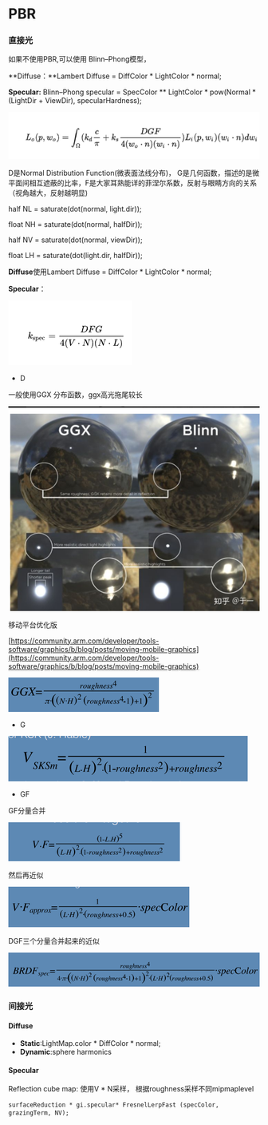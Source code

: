 # PBR

### 直接光

如果不使用PBR,可以使用 Blinn–Phong模型，

**Diffuse：**Lambert Diffuse = DiffColor \* LightColor \* normal;

**Specular:**  Blinn–Phong specular = SpecColor \*\* LightColor \* pow\(Normal \* \(LightDir + ViewDir\), specularHardness\);



![BRDF&#x65B9;&#x7A0B;](../../../.gitbook/assets/image%20%28142%29.png)

D是Normal Distribution Function\(微表面法线分布\)， G是几何函数，描述的是微平面间相互遮蔽的比率，F是大家耳熟能详的菲涅尔系数，反射与眼睛方向的关系（视角越大，反射越明显\)

half NL = saturate\(dot\(normal, light.dir\)\); 

float NH = saturate\(dot\(normal, halfDir\)\); 

half NV = saturate\(dot\(normal, viewDir\)\); 

float LH = saturate\(dot\(light.dir, halfDir\)\);

**Diffuse**使用Lambert Diffuse = DiffColor \* LightColor \* normal;

**Specular**：

![Cook-Torrance&#x6A21;&#x578B;](../../../.gitbook/assets/image%20%28145%29.png)

* D

一般使用GGX 分布函数，ggx高光拖尾较长

![GGX&#x4E0E;Blinn&#x5DEE;&#x5F02;](../../../.gitbook/assets/image%20%28143%29.png)

移动平台优化版

[https://community.arm.com/developer/tools-software/graphics/b/blog/posts/moving-mobile-graphics](https://community.arm.com/developer/tools-software/graphics/b/blog/posts/moving-mobile-graphics)

![D&#x5206;&#x91CF;\(&#x8003;&#x8651;N,H ,Roughness\)](../../../.gitbook/assets/image%20%28148%29.png)

* G

![G&#x5206;&#x91CF;&#xFF08;&#x8003;&#x8651;L, H, roughness\)](../../../.gitbook/assets/image%20%28151%29.png)

* GF

GF分量合并

![VF&#x5206;&#x91CF;](../../../.gitbook/assets/image%20%28138%29.png)

然后再近似

![](../../../.gitbook/assets/image%20%28146%29.png)

DGF三个分量合并起来的近似

![Optimal mobile PBR\(unity&#x4F1A;&#x5C11;&#x4E00;&#x4E2A;PI&#x5206;&#x91CF;\)](../../../.gitbook/assets/image%20%28149%29.png)

###  间接光

#### Diffuse

* **Static**:LightMap.color \*  DiffColor  \* normal;
* **Dynamic**:sphere harmonics

#### Specular

Reflection cube map: 使用V \* N采样， 根据roughness采样不同mipmaplevel

```text
surfaceReduction * gi.specular* FresnelLerpFast (specColor, grazingTerm, NV);
```



